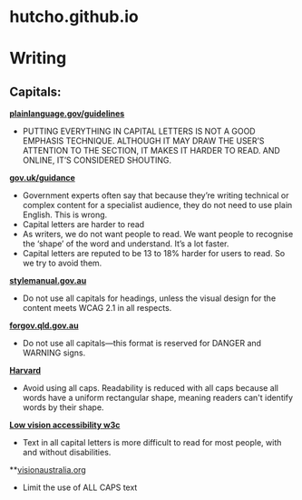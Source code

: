 # hutcho.github.io

# Writing
## Capitals:

**[plainlanguage.gov/guidelines](https://www.plainlanguage.gov/guidelines/design/highlight-important-concepts/)**
- PUTTING EVERYTHING IN CAPITAL LETTERS IS NOT A GOOD EMPHASIS TECHNIQUE. ALTHOUGH IT MAY DRAW THE USER’S ATTENTION TO THE SECTION, IT MAKES IT HARDER TO READ. AND ONLINE, IT’S CONSIDERED SHOUTING.



**[gov.uk/guidance](https://www.gov.uk/guidance/content-design/writing-for-gov-uk)**

- Government experts often say that because they’re writing technical or complex content for a specialist audience, they do not need to use plain English. This is wrong.
- Capital letters are harder to read
- As writers, we do not want people to read. We want people to recognise the ‘shape’ of the word and understand. It’s a lot faster.
- Capital letters are reputed to be 13 to 18% harder for users to read. So we try to avoid them.

**[stylemanual.gov.au](https://www.stylemanual.gov.au/grammar-punctuation-and-conventions/punctuation-and-capitalisation#capitalise_the_first_word_in_a_sentence_and_in_headings)**
- Do not use all capitals for headings, unless the visual design for the content meets WCAG 2.1 in all respects.


**[forgov.qld.gov.au](https://www.forgov.qld.gov.au/information-and-communication-technology/communication-and-publishing/website-and-digital-publishing/website-standards-guidelines-and-templates/write-for-queensland-government-websites/web-writing-and-style-guide)**
- Do not use all capitals—this format is reserved for DANGER and WARNING signs.

**[Harvard](https://accessibility.huit.harvard.edu/design-readability)**
- Avoid using all caps. Readability is reduced with all caps because all words have a uniform rectangular shape, meaning readers can't identify words by their shape.

**[Low vision accessibility w3c](https://w3c.github.io/low-vision-a11y-tf/requirements.html#capitalization)**
- Text in all capital letters is more difficult to read for most people, with and without disabilities.

**[visionaustralia.org](https://www.visionaustralia.org/radio/business-consulting/digital-access/blog/typography-in-inclusive-design-part-1)
- Limit the use of ALL CAPS text

